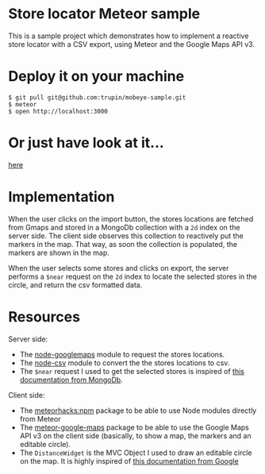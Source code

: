 # Store locator Meteor sample

This is a sample project which demonstrates how to implement a reactive store locator with a CSV export, using Meteor and the Google Maps API v3.

# Deploy it on your machine

    $ git pull git@github.com:trupin/mobeye-sample.git
    $ meteor
    $ open http://localhost:3000

# Or just have look at it...

[here](http://store-locator-sample.meteor.com)

# Implementation

When the user clicks on the import button, the stores locations are fetched from Gmaps and stored in a MongoDb collection with a `2d` index on the server side.
The client side observes this collection to reactively put the markers in the map. That way, as soon the collection is populated, the markers are shown in the map.

When the user selects some stores and clicks on export, the server performs a `$near` request on the `2d` index to locate the selected stores in the circle, and return the csv formatted data.

# Resources

Server side:
* The [node-googlemaps](https://github.com/moshen/node-googlemaps) module to request the stores locations.
* The [node-csv](https://github.com/wdavidw/node-csv) module to convert the the stores locations to csv.
* The `$near` request I used to get the selected stores is inspired of [this documentation from MongoDb](http://docs.mongodb.org/manual/reference/operator/query/near/).

Client side:
* The [meteorhacks:npm](https://github.com/meteorhacks/npm) package to be able to use Node modules directly from Meteor
* The [meteor-google-maps](https://github.com/dburles/meteor-google-maps) package to be able to use the Google Maps API v3 on the client side (basically, to show a map, the markers and an editable circle).
* The `DistanceWidget` is the MVC Object I used to draw an editable circle on the map. It is highly inspired of [this documentation from Google](https://developers.google.com/maps/articles/mvcfun)
